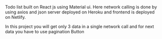 Todo list built on React js using Material ui.
Here network calling is done by using axios and json server deployed on Heroku and frontend is deployed on Netlify.

In this project you will get only 3 data in a single network call and for next data you have to use pagination Button 


